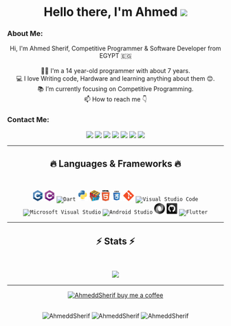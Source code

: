 <h1 align="center">
    Hello there, I'm Ahmed <img src="https://github.com/blackcater/blackcater/raw/main/images/Hi.gif" height="32"/><br>
</h1>
   
### About Me:
<p align="center">
  Hi, I'm Ahmed Sherif, Competitive Programmer & Software Developer from EGYPT 🇪🇬
  <br>
  <br>
  👨‍🎓 I'm a 14 year-old programmer with about 7 years.
  <br>
  💻 I love Writing code, Hardware and learning anything about them 😊.
  <br>
  📚 I’m currently focusing on Competitive Programming. 
  <br>
  📫 How to reach me 👇
</p>

### Contact Me:
<p align="center"> <a href="www.linkedin.com/in/ahmeddsherif"><img src="https://img.shields.io/badge/linkedin-%230077B5.svg?&style=for-the-badge&logo=linkedin&logoColor=white" height=23></a>
<a href="mailto:ahmed.sherif.a.2008@gmail.com@gmail.com"><img src="https://img.shields.io/badge/Gmail-D14836?style=for-the-badge&logo=gmail&logoColor=white" height=23></a>
<a href="http://wa.me//201027766776"><img src="https://img.shields.io/badge/WhatsApp-25D366?style=for-the-badge&logo=whatsapp&logoColor=white" height=23></a>
<a href="https://www.facebook.com/shefoo2008"><img src="https://img.shields.io/badge/Facebook-1877F2?style=for-the-badge&logo=facebook&logoColor=white" height=23></a> <a href="https://github.com/AhmeddSherif/"><img src="https://img.shields.io/badge/GitHub-100000?style=for-the-badge&logo=github&logoColor=white" height=23></a>
<a href="https://www.youtube.com/@ahmedcomputerscience5335"><img src="https://img.shields.io/badge/YouTube-FF0000?style=for-the-badge&logo=youtube&logoColor=white" height=23></a>
<a href="https://t.me/AhmedddSherif"><img src="https://img.shields.io/badge/Telegram-2CA5E0?style=for-the-badge&logo=telegram&logoColor=white" height=23></a>
</p>
<hr>
<h2 align="center">🔥 Languages & Frameworks 🔥</h2><br>
<p align="center">
  <code><img title="C++" height="25" src="images/cpp.svg"></code>
  <code><img title="C#" height="25" src="images/cSharp.svg"></code>
  <code><img title="Dart" height="25" src="https://upload.wikimedia.org/wikipedia/commons/c/c6/Dart_logo.png"></code>
  <code><img title="Python" height="25" src="images/python-original.svg"></code>
  <code><img title="Problem Solving" height="25" src="images/problemSolving.png"></code>
  <code><img title="HTML5" height="25" src="images/html5.svg"></code>
  <code><img title="CSS" height="25" src="images/css.svg"></code>
  <code><img title="Git" height="25" src="images/git-original.svg"></code>
  <code><img title="Visual Studio Code" height="25" src="https://upload.wikimedia.org/wikipedia/commons/thumb/9/9a/Visual_Studio_Code_1.35_icon.svg/2048px-Visual_Studio_Code_1.35_icon.svg.png"></code>
  <code><img title="Microsoft Visual Studio" height="25" src="https://upload.wikimedia.org/wikipedia/commons/thumb/2/2c/Visual_Studio_Icon_2022.svg/2048px-Visual_Studio_Icon_2022.svg.png"></code>
  <code><img title="Android Studio" height="25" src="https://upload.wikimedia.org/wikipedia/commons/thumb/9/95/Android_Studio_Icon_3.6.svg/1900px-Android_Studio_Icon_3.6.svg.png"></code>
  <code><img title="JSON" height="25" src="images/json.svg"></code>
  <code><img title="GitHub" height="25" src="images/github.svg"></code>
  <code><img title="Flutter" height="25" src=https://static.wixstatic.com/media/61750c_fb150a855ce94001887230ce94d7c99f~mv2.png/v1/fill/w_254,h_254,al_c,q_85,usm_0.66_1.00_0.01,enc_auto/file_type_flutter_icon_130599.png></code>
</p>
<hr>

<h2 align="center">⚡ Stats ⚡</h2>
<br>
<p align="center">
<a href="https://github.com/AhmeddSherif/">
      <img width=375  src="https://github-readme-stats.vercel.app/api/?username=AhmeddSherif&hide=c%23,powershell,Mathematica,Ruby,Objective-C,Objective-C%2b%2b,Cuda&title_color=61dafb&text_color=ffffff&icon_color=61dafb&bg_color=20232a&langs_count=8&layout=compact&border_color=61dafb&hide_border=true" />
 </a>
</p>

<hr>
<p align="center">
  <a href="https://www.buymeacoffee.com/ahmeddsherif" target="_blank" ><img src="https://www.buymeacoffee.com/assets/img/custom_images/orange_img.png" alt="AhmeddSherif buy me a coffee" width="230"></a>
  <br>
  <br>
</p>
<p align="center">
 <img src="https://img.shields.io/github/followers/AhmeddSherif?color=red&label=Followers" alt="AhmeddSherif"/>    
 <img src="https://img.shields.io/github/stars/AhmeddSherif?color=yellow&label=Stars" alt="AhmeddSherif"/>      
<img src="https://visitor-badge.laobi.icu/badge?page_id=AhmeddSherif" alt="AhmeddSherif"/>   
</p>
